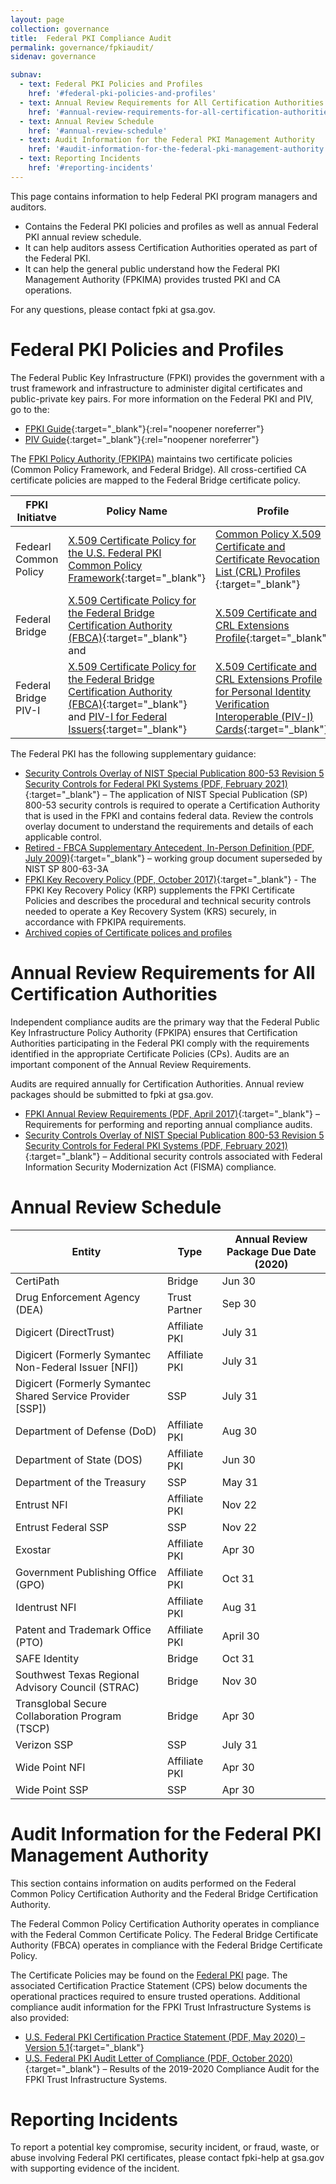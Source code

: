 ```yaml
---
layout: page
collection: governance
title:  Federal PKI Compliance Audit
permalink: governance/fpkiaudit/
sidenav: governance

subnav:
  - text: Federal PKI Policies and Profiles
    href: '#federal-pki-policies-and-profiles'
  - text: Annual Review Requirements for All Certification Authorities
    href: '#annual-review-requirements-for-all-certification-authorities'
  - text: Annual Review Schedule
    href: '#annual-review-schedule'
  - text: Audit Information for the Federal PKI Management Authority
    href: '#audit-information-for-the-federal-pki-management-authority'
  - text: Reporting Incidents
    href: '#reporting-incidents'
---
```


This page contains information to help Federal PKI program managers and auditors.
- Contains the Federal PKI policies and profiles as well as annual Federal PKI annual review schedule.
- It can help auditors assess Certification Authorities operated as part of the Federal PKI. 
- It can help the general public understand how the Federal PKI Management Authority (FPKIMA) provides trusted PKI and CA operations.

For any questions, please contact fpki at gsa.gov.


# Federal PKI Policies and Profiles

The Federal Public Key Infrastructure (FPKI) provides the government with a trust framework and infrastructure to administer digital certificates and public-private key pairs. For more information on the Federal PKI and PIV, go to the:
- [FPKI Guide](https://https://playbooks.idmanagement.gov/fpki/){:target="_blank"}{:rel="noopener noreferrer"}
- [PIV Guide](https://https://playbooks.idmanagement.gov/piv/){:target="_blank"}{:rel="noopener noreferrer"}

The [FPKI Policy Authority (FPKIPA)](../fedidentity/) maintains two certificate policies (Common Policy Framework, and Federal Bridge). All cross-certified CA certificate policies are mapped to the Federal Bridge certificate policy.

| FPKI Initiatve | Policy Name | Profile | Change Proposals |
| -------------- | ----------- | ------- | ---------------- |
| Fedearl Common Policy | [X.509 Certificate Policy for the U.S. Federal PKI Common Policy Framework](../../docs/fpki-x509-cert-policy-common.pdf){:target="_blank"} | [Common Policy X.509 Certificate and Certificate Revocation List (CRL) Profiles ](../../docs/fpki-x509-cert-profile-common.pdf){:target="_blank"}  | [Common Change Proposals](../fpkiarchive/) |
| Federal Bridge | [X.509 Certificate Policy for the Federal Bridge Certification Authority (FBCA)](../docs/fpki-x509-cert-policy-fbca.pdf){:target="_blank"} and  | [X.509 Certificate and CRL Extensions Profile](../docs/fpki-x509-cert-profiles-fbca.pdf){:target="_blank"} | [Bridge Change Proposals](../fpkiarchive/) |
| Federal Bridge PIV-I | [X.509 Certificate Policy for the Federal Bridge Certification Authority (FBCA)](../docs/fpki-x509-cert-policy-fbca.pdf){:target="_blank"} and [PIV-I for Federal Issuers](../../docs/fpki-pivi-for-issuers){:target="_blank"}  | [X.509 Certificate and CRL Extensions Profile for Personal Identity Verification Interoperable (PIV-I) Cards](../../docs/fpki-x509-cert-profiles-pivi.pdf){:target="_blank"}  | [Bridge Change Proposals](../fpkiarchive/) |

The Federal PKI has the following supplementary guidance:

- [Security Controls Overlay of NIST Special Publication 800-53 Revision 5 Security Controls for Federal PKI Systems (PDF, February 2021)](../../docs/fpki-overlay-sp-800-53.pdf){:target="_blank"} – The application of NIST Special Publication (SP) 800-53 security controls is required to operate a Certification Authority that is used in the FPKI and contains federal data. Review the controls overlay document to understand the requirements and details of each applicable control.
- [Retired - FBCA Supplementary Antecedent, In-Person Definition (PDF, July 2009)](../../docs/fpki-fbca-antecedent.pdf){:target="_blank"} – working group document superseded by NIST SP 800-63-3A
- [FPKI Key Recovery Policy (PDF, October 2017)](../../docs/fpki-key-recovery){:target="_blank"} - The FPKI Key Recovery Policy (KRP) supplements the FPKI Certificate Policies and describes the procedural and technical security controls needed to operate a Key Recovery System (KRS) securely, in accordance with FPKIPA requirements.
- [Archived copies of Certificate polices and profiles](../fpkiarchive/)


# Annual Review Requirements for All Certification Authorities

Independent compliance audits are the primary way that the Federal Public Key Infrastructure Policy Authority (FPKIPA) ensures that Certification Authorities participating in the Federal PKI comply with the requirements identified in the appropriate Certificate Policies (CPs). Audits are an important component of the Annual Review Requirements.

Audits are required annually for Certification Authorities.  Annual review packages should be submitted to fpki at gsa.gov.

- [FPKI Annual Review Requirements (PDF, April 2017)](../../docs/fpki-annual-review-requirements.pdf){:target="_blank"} – Requirements for performing and reporting annual compliance audits.
- [Security Controls Overlay of NIST Special Publication 800-53 Revision 5 Security Controls for Federal PKI Systems (PDF, February 2021)](../../docs/fpki-overlay-sp-800-53.pdf){:target="_blank"} – Additional security controls associated with Federal Information Security Modernization Act (FISMA) compliance.


# Annual Review Schedule

| Entity	| Type	| Annual Review Package Due Date (2020) |
| ------- | ----- | ------------------------------------- |
| CertiPath	| Bridge |	Jun 30 |
| Drug Enforcement Agency (DEA)	| Trust Partner	| Sep 30 |
| Digicert (DirectTrust)	| Affiliate PKI	| July 31 |
| Digicert (Formerly Symantec Non-Federal Issuer [NFI])	| Affiliate PKI	| July 31 |
| Digicert (Formerly Symantec Shared Service Provider [SSP])	| SSP	| July 31 |
| Department of Defense (DoD)	| Affiliate PKI	| Aug 30 |
| Department of State (DOS)	| Affiliate PKI	| Jun 30 |
| Department of the Treasury	| SSP	| May 31 |
| Entrust NFI	| Affiliate PKI	| Nov 22 |
| Entrust Federal SSP	| SSP	| Nov 22 |
| Exostar	| Affiliate PKI	| Apr 30 |
| Government Publishing Office (GPO)	| Affiliate PKI	| Oct 31 |
| Identrust NFI	| Affiliate PKI	| Aug 31 |
| Patent and Trademark Office (PTO)	| Affiliate PKI	| April 30 |
| SAFE Identity	| Bridge	| Oct 31 |
| Southwest Texas Regional Advisory Council (STRAC)	| Bridge	| Nov 30 |
| Transglobal Secure Collaboration Program (TSCP)	| Bridge	| Apr 30 |
| Verizon SSP	| SSP	| July 31 |
| Wide Point NFI	| Affiliate PKI	| Apr 30 |
| Wide Point SSP	| SSP	| Apr 30 |


# Audit Information for the Federal PKI Management Authority

This section contains information on audits performed on the Federal Common Policy Certification Authority and the Federal Bridge Certification Authority.

The Federal Common Policy Certification Authority operates in compliance with the Federal Common Certificate Policy. The Federal Bridge Certificate Authority (FBCA) operates in compliance with the Federal Bridge Certificate Policy.

The Certificate Policies may be found on the [Federal PKI](../fpki/) page.  The associated Certification Practice Statement (CPS) below documents the operational practices required to ensure trusted operations.  Additional compliance audit information for the FPKI Trust Infrastructure Systems is also provided:

- [U.S. Federal PKI Certification Practice Statement (PDF, May 2020) – Version 5.1](../../docs/fpki-fpkima-cps.pdf){:target="_blank"}
- [U.S. Federal PKI Audit Letter of Compliance (PDF, October 2020)](../../docs/fpki-fpkima-audit-letter.pdf){:target="_blank"} – Results of the 2019-2020 Compliance Audit for the FPKI Trust Infrastructure Systems.


# Reporting Incidents

To report a potential key compromise, security incident, or fraud, waste, or abuse involving Federal PKI certificates, please contact fpki-help at gsa.gov with supporting evidence of the incident.
